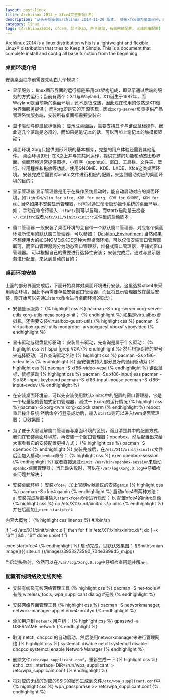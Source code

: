```yaml
---
layout: post-linux
title: Archlinux 2014 + Xfce4完整安装(三)
description: "从头开始安装archlinux 2014-11-20 版本， 使用xfce做为桌面应用，并完整配置显卡驱动，声卡驱动，有线及无线网络配置"
category: linux
tags: [Archlinux2014, xfce4, 显卡驱动, 声卡驱动, 有线网络配置, 无线网络配置]
---
```


[Archlinux 2014](https://www.archlinux.org/) is a linux distribution whis is a lightweight and flexible Linux® distribution that tries to Keep It Simple. This is a document that complete install and config all base function from the beginning.

### 桌面环境介绍

安装桌面程序前需要先明白几个模块：
* 显示服务：
linux图形界面的运行都是采用c/s架构组成，即显示通过后端的服务的方式运行；当前有两个：X11与Wayland，X11诞生于1987年，而Wayland是当前新的桌面环境，还不是很成熟，因此现在使用的依然是X11做为界面服务提供；
而Xorg即是它的开源实现，因此`xorg-server`负责提供产品管理系统服务端，安装所有桌面都需要安装它
 
* 显卡驱动与键盘鼠标驱动：
显示成桌面后，需要支持显卡与键盘鼠标操作，因此这几个驱动是必须的，而如果是笔记本的话，可以再加上笔记本的触摸板驱动；
 
* 桌面环境
Xorg只提供图形环境的基本框架，完整的用户体验还需要其他组件。 桌面环境(DE): 在X之上并与其共同运作，提供完整的功能和动态图形界面。桌面环境通常提供图标、小程序（applets）、窗口、工具栏、文件夹、壁纸、应用程序和拖放等功能。使用GNOME、KDE、LXDE、Xfce这类桌面环境。
安装完成后需要对xinitrc文件进行相应的配置，来达到启动对应的桌面环境的目的；
 
* 显示管理器
显示管理器是用于在操作系统启动时，能自动启动对应的桌面环境，如`lightDM/slim for xfce, XDM for xorg, GDM for GNOME, KDM for KDE`
当然如果不安装显示管理器，也可以通过命令启动操作系统的桌面环境，如：
手动在命令行输入：`startx`则可以启动，而startx启动是去检查`~/.xinitrc`或者`/etc/X11/xinit/xinitrc`文件里的启动脚本；
 
* 窗口管理器
一般安装了桌面环境的会自带一个默认窗口管理器，对应各个桌面环境所使用的默认窗口管理器，可以参照：
[Desktop_Environment](https://wiki.archlinux.org/index.php/Desktop_Environment_(%E7%AE%80%E4%BD%93%E4%B8%AD%E6%96%87))
当然如果不想使用大的如GNOME或KDE这种大型桌面环境，可以仅仅安装窗口管理器即可，而窗口管理器则分为动态窗口管理器，堆叠式窗口管理器，平铺式窗口管理器。
可以根据自己的需要进行选择性安装；
安装完成后，通过与显示服务进行配置，来达到启动的目的；
 

### 桌面环境安装
上面的部分界面完成后，下面开始具体对桌面环境进行安装，这里选择xfce4来采用桌面环境，因此不再需要单独安装窗口管理器，而且将显示管理器放在最后安装，刚开始可以先通过startx命令进行桌面环境的启动；
* 安装显示服务：
{% highlight css %}
pacman -S xorg-server xorg-server-utils xorg-utils mesa xorg-xinit；
{% endhighlight %}
如果是virtualbox虚拟机，还需要安装virtualbox-guest-utils
{% highlight css %}
pacman -S virtualbox-guest-utils
modprobe -a vboxguest vboxsf vboxvideo
{% endhighlight %}

* 显卡驱动与键盘鼠标驱动：
安装显卡驱动，先查询是属于什么驱动：
{% highlight css %}
lspci |grep VGA
{% endhighlight %}
然后根据对应的型号来选择驱动，可以查询驱动名称
{% highlight css %}
pacman -Ss xf86-video|less
{% endhighlight %}
而安装支持大部分显呀的通用驱动为
{% highlight css %}
pacman -S xf86-video-vesa
{% endhighlight %}
键盘鼠标，鼠标驱动
{% highlight css %}
pacman -Ss xf86-input|less
pacman -S xf86-input-keyboard
pacman -S xf86-input-mouse
pacman -S xf86-input-evdev
{% endhighlight %}

* 在安装桌面环境前，可以先安装使用默认xinitrc中的配置的窗口管理器，它是一个轻量级的叠加式窗口管理器，测试一下xorg的运行情况
{% highlight css %}
pacman -S xorg-twm xorg-xclock xterm
{% endhighlight %}
reboot重启操作系统
然后命令行登录成功后，输入`startx`则可以进入twm桌面管理器；
见效果图；

* 为了便于大家理解窗口管理器与桌面环境的区别，而且清楚其中的配置方式，我们在安装桌面环境前，再安装一个窗口管理器：openbox，然后配置出来给大家看看它的安装配置更换方式；
{% highlight css %}
pacman -S openbox
{% endhighlight %}
安装完成后，在`/etc/X11/xinit/xinitrc`文件后面加入启动`openbox`命令：
{% highlight css %}
exec openbox-session
{% endhighlight %}
或者直接通过`xinit /usr/bin/openbox-session`来启动`openbox`桌面管理器；
当启动失败时，可以在`/var/log/Xorg.0.log`中仔细检查问题并解决；

* 安装桌面环境：
安装`xfce4`，加上官网wiki建议的安装`gamin`
{% highlight css %}
pacman -S xfce4 gamin
{% endhighlight %}
启动xfce4有两种方法：
a. 安装完成后直接输入`startxfce4`命令进行启动；
b. 配置xfce4的initrc启动
{% highlight css %}
cp /etc/X11/xinit/xinitrc ~/.xinitrc
{% endhighlight %}
并在后面加上`exec startxfce4`

内容大概为：
{% highlight css linenos %}
#!/bin/sh
 
if [ -d /etc/X11/xinit/xinitrc.d ]; then
  for f in /etc/X11/xinit/xinitrc.d/*; do
    [ -x "$f" ] && . "$f"
  done
  unset f
fi
 
exec startxfce4
{% endhighlight %}
启动完成，见默认效果图：
![Smithsonian Image]({{ site.url }}/images/3953273590_704e3899d5_m.jpg)
 
当启动失败时，依然可以在`/var/log/Xorg.0.log`中仔细检查问题并解决；






### 配置有线网络及无线网络
* 安装有线及无线网络管理工具
{% highlight css %}
pacman -S net-tools #有线
wireless_tools, wpa_supplicant dialog #无线
{% endhighlight %}

* 安装网络界面管理工具
{% highlight css %}
pacman -S networkmanager, network-manager-applet xfce4-notifyd
{% endhighlight %}

* 添加用户到 `network` 用户组：
{% highlight css %}
gpasswd -a USERNAME network
{% endhighlight %}

* 取消 netctl,  dhcpcd 的自动启动，然后使用networkmanager来进行管理网络
{% highlight css %}
systemctl disable netctl
systemctl disable dhcpcd
systemctl enable NetworkManager
{% endhighlight %}

* 删除文件`/etc/wpa_supplicant.conf`，重新生成一下
{% highlight css %}
echo 'ctrl_interface=DIR=/run/wpa_supplicant' > /etc/wpa_supplicant.conf
{% endhighlight %}

* 将对应的无线的对应的SSID的密码生成到文件`/etc/wpa_supplicant.conf`中
{% highlight css %}
wpa_passphrase <ssid> <passphrase> >> /etc/wpa_supplicant.conf
{% endhighlight %}









